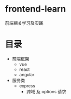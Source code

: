 # frontend-learn

前端相关学习及实践

# 目录

- 前端框架
  - vue
  - react
  - angular
- 服务类
  - express
    - 跨域 及 options 请求
